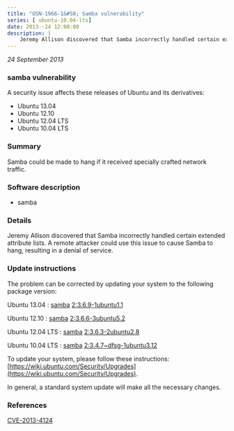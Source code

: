 ```yaml
---
title: "USN-1966-1&#58; Samba vulnerability"
series: [ ubuntu-10.04-lts]
date: 2013--24 12:00:00
description: |
    Jeremy Allison discovered that Samba incorrectly handled certain extended attribute lists. A remote attacker could use this issue to cause Samba to hang, resulting in a denial of service. 
--- 
```

 
 

*24 September 2013*

### samba vulnerability

A security issue affects these releases of Ubuntu and its derivatives:

* Ubuntu 13.04
* Ubuntu 12.10
* Ubuntu 12.04 LTS
* Ubuntu 10.04 LTS

### Summary

Samba could be made to hang if it received specially crafted network traffic.

### Software description

* samba 

### Details

Jeremy Allison discovered that Samba incorrectly handled certain extended attribute lists. A remote attacker could use this issue to cause Samba to hang, resulting in a denial of service. 

### Update instructions

The problem can be corrected by updating your system to the following package version:

Ubuntu 13.04
 : [samba](https://launchpad.net/ubuntu/+source/samba) <span> [2:3.6.9-1ubuntu1.1](https://launchpad.net/ubuntu/+source/samba/2:3.6.9-1ubuntu1.1) </span> 

Ubuntu 12.10
 : [samba](https://launchpad.net/ubuntu/+source/samba) <span> [2:3.6.6-3ubuntu5.2](https://launchpad.net/ubuntu/+source/samba/2:3.6.6-3ubuntu5.2) </span> 

Ubuntu 12.04 LTS
 : [samba](https://launchpad.net/ubuntu/+source/samba) <span> [2:3.6.3-2ubuntu2.8](https://launchpad.net/ubuntu/+source/samba/2:3.6.3-2ubuntu2.8) </span> 

Ubuntu 10.04 LTS
 : [samba](https://launchpad.net/ubuntu/+source/samba) <span> [2:3.4.7~dfsg-1ubuntu3.12](https://launchpad.net/ubuntu/+source/samba/2:3.4.7~dfsg-1ubuntu3.12) </span> 

To update your system, please follow these instructions: [https://wiki.ubuntu.com/Security/Upgrades](https://wiki.ubuntu.com/Security/Upgrades).

In general, a standard system update will make all the necessary changes. 

### References

 
 [CVE-2013-4124](http://people.ubuntu.com/~ubuntu-security/cve/CVE-2013-4124)
 

